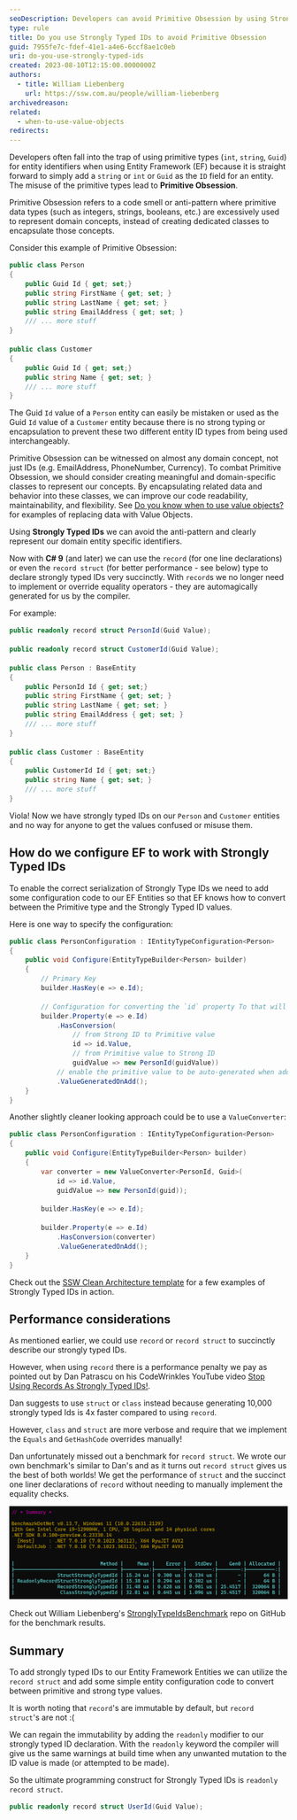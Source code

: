 ```yaml
---
seoDescription: Developers can avoid Primitive Obsession by using Strongly Typed IDs, which provide a clear representation of domain entity identifiers.
type: rule
title: Do you use Strongly Typed IDs to avoid Primitive Obsession
guid: 7955fe7c-fdef-41e1-a4e6-6ccf8ae1c0eb
uri: do-you-use-strongly-typed-ids
created: 2023-08-10T12:15:00.0000000Z
authors:
  - title: William Liebenberg
    url: https://ssw.com.au/people/william-liebenberg
archivedreason:
related:
  - when-to-use-value-objects
redirects:
---
```


Developers often fall into the trap of using primitive types (`int`, `string`, `Guid`) for entity identifiers when using Entity Framework (EF) because it is straight forward to simply add a `string` or `int` or `Guid` as the `ID` field for an entity. The misuse of the primitive types lead to **Primitive Obsession**.

Primitive Obsession refers to a code smell or anti-pattern where primitive data types (such as integers, strings, booleans, etc.) are excessively used to represent domain concepts, instead of creating dedicated classes to encapsulate those concepts.

<!--endintro-->

Consider this example of Primitive Obsession:

```cs
public class Person
{
    public Guid Id { get; set;}
    public string FirstName { get; set; }
    public string LastName { get; set; }
    public string EmailAddress { get; set; }
    /// ... more stuff
}

public class Customer
{
    public Guid Id { get; set;}
    public string Name { get; set; }
    /// ... more stuff
}
```

The Guid `Id` value of a `Person` entity can easily be mistaken or used as the Guid `Id` value of a `Customer` entity because there is no strong typing or encapsulation to prevent these two different entity ID types from being used interchangeably.

Primitive Obsession can be witnessed on almost any domain concept, not just IDs (e.g. EmailAddress, PhoneNumber, Currency). To combat Primitive Obsession, we should consider creating meaningful and domain-specific classes to represent our concepts. By encapsulating related data and behavior into these classes, we can improve our code readability, maintainability, and flexibility. See [Do you know when to use value objects?](/when-to-use-value-objects/) for examples of replacing data with Value Objects.

Using **Strongly Typed IDs** we can avoid the anti-pattern and clearly represent our domain entity specific identifiers.

Now with **C# 9** (and later) we can use the `record` (for one line declarations) or even the `record struct` (for better performance - see below) type to declare strongly typed IDs very succinctly. With `record`s we no longer need to implement or override equality operators - they are automagically generated for us by the compiler.

For example:

```cs
public readonly record struct PersonId(Guid Value);

public readonly record struct CustomerId(Guid Value);

public class Person : BaseEntity
{
    public PersonId Id { get; set;}
    public string FirstName { get; set; }
    public string LastName { get; set; }
    public string EmailAddress { get; set; }
    /// ... more stuff
}

public class Customer : BaseEntity
{
    public CustomerId Id { get; set;}
    public string Name { get; set; }
    /// ... more stuff
}
```

Viola! Now we have strongly typed IDs on our `Person` and `Customer` entities and no way for anyone to get the values confused or misuse them.

## How do we configure EF to work with Strongly Typed IDs

To enable the correct serialization of Strongly Type IDs we need to add some configuration code to our EF Entities so that EF knows how to convert between the Primitive type and the Strongly Typed ID values.

Here is one way to specify the configuration:

```cs
public class PersonConfiguration : IEntityTypeConfiguration<Person>
{
    public void Configure(EntityTypeBuilder<Person> builder)
    {
        // Primary Key
        builder.HasKey(e => e.Id);

        // Configuration for converting the `id` property To that will be stored in the database and From the primitive value (e.g. GUID, int, string) back into a strongly typed Id:
        builder.Property(e => e.Id)
            .HasConversion(
                // from Strong ID to Primitive value
                id => id.Value,
                // from Primitive value to Strong ID
                guidValue => new PersonId(guidValue))
            // enable the primitive value to be auto-generated when adding (SaveChanges) new entities to the database (only works from EF Core 7 onwards)
            .ValueGeneratedOnAdd();
    }
}
```

Another slightly cleaner looking approach could be to use a `ValueConverter`:

```cs
public class PersonConfiguration : IEntityTypeConfiguration<Person>
{
    public void Configure(EntityTypeBuilder<Person> builder)
    {
        var converter = new ValueConverter<PersonId, Guid>(
            id => id.Value,
            guidValue => new PersonId(guid));

        builder.HasKey(e => e.Id);

        builder.Property(e => e.Id)
            .HasConversion(converter)
            .ValueGeneratedOnAdd();
    }
}
```

Check out the [SSW Clean Architecture template](https://github.com/SSWConsulting/SSW.CleanArchitecture/blob/main/src/Domain/TodoItems/TodoItem.cs) for a few examples of Strongly Typed IDs in action.

## Performance considerations

As mentioned earlier, we could use `record` or `record struct` to succinctly describe our strongly typed IDs.

However, when using `record` there is a performance penalty we pay as pointed out by Dan Patrascu on his CodeWrinkles YouTube video [Stop Using Records As Strongly Typed IDs!](https://www.youtube.com/watch?v=dJxVj6390hk).

Dan suggests to use `struct` or `class` instead because generating 10,000 strongly typed Ids is 4x faster compared to using `record`.

However, `class` and `struct` are more verbose and require that we implement the `Equals` and `GetHashCode` overrides manually!

Dan unfortunately missed out a benchmark for `record struct`. We wrote our own benchmark's similar to Dan's and as it turns out `record struct` gives us the best of both worlds! We get the performance of `struct` and the succinct one liner declarations of `record` without needing to manually implement the equality checks.

![Benchmark results of various StronglyTyped ID constructs](image.png)

Check out William Liebenberg's [StronglyTypeIdsBenchmark](https://github.com/william-liebenberg/StronglyTypedIdsBenchmarks) repo on GitHub for the benchmark results.

## Summary

To add strongly typed IDs to our Entity Framework Entities we can utilize the `record struct` and add some simple entity configuration code to convert between primitive and strong type values.

It is worth noting that `record`'s are immutable by default, but `record struct`'s are not :(

We can regain the immutability by adding the `readonly` modifier to our strongly typed ID declaration. With the `readonly` keyword the compiler will give us the same warnings at build time when any unwanted mutation to the ID value is made (or attempted to be made).

So the ultimate programming construct for Strongly Typed IDs is `readonly record struct`.

```cs
public readonly record struct UserId(Guid Value);
```
